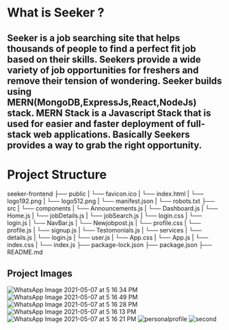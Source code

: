# What is Seeker ?
## Seeker is a job searching site that helps thousands of people to find a perfect fit job based on their skills. Seekers provide a wide variety of job opportunities for freshers and remove their tension of wondering. Seeker builds using MERN(MongoDB,ExpressJs,React,NodeJs) stack. MERN Stack is a Javascript Stack that is used for easier and faster deployment of full-stack web applications. Basically Seekers provides a way to grab the right opportunity.



# Project Structure
seeker-frontend
├── public
|       └── favicon.ico
|       └── index.html
|       └── logo192.png
|       └── logo512.png
|       └── manifest.json
|       └── robots.txt
├── src
|     └── components 
|          └── Announcements.js
|          └── Dashboard.js
|          └── Home.js
|          └── jobDetails.js
|          └── jobSearch.js
|          └── login.css
|          └── login.js
|          └── NavBar.js
|          └── Newjobpost.js
|          └── profile.css
|          └── profile.js
|          └── signup.js
|          └── Testomonials.js
|     └── services
|          └── details.js
|          └── login.js
|          └── user.js
|     └── App.css
|     └── App.js
|     └── index.css
|     └── index.js
├── package-lock.json
├── package.json
├── README.md


## Project Images
![WhatsApp Image 2021-05-07 at 5 16 34 PM](https://user-images.githubusercontent.com/62983983/118395930-a79ffa00-b66a-11eb-881f-093391877897.jpeg)
![WhatsApp Image 2021-05-07 at 5 16 49 PM](https://user-images.githubusercontent.com/62983983/118395969-e766e180-b66a-11eb-817f-382fc7416ec2.jpeg)
![WhatsApp Image 2021-05-07 at 5 16 28 PM](https://user-images.githubusercontent.com/62983983/118395975-f057b300-b66a-11eb-9ac9-0c5ca15a00f7.jpeg)
![WhatsApp Image 2021-05-07 at 5 16 13 PM](https://user-images.githubusercontent.com/62983983/118395990-fc437500-b66a-11eb-9b1c-9b5414ed0d33.jpeg)
![WhatsApp Image 2021-05-07 at 5 16 21 PM](https://user-images.githubusercontent.com/62983983/118395993-01a0bf80-b66b-11eb-9ffd-6ec1301de86a.jpeg)
![personalprofile](https://user-images.githubusercontent.com/62983983/118396029-301e9a80-b66b-11eb-92ea-4fcf57320fef.jpg)
![second](https://user-images.githubusercontent.com/62983983/118396037-390f6c00-b66b-11eb-92af-2f66a179a784.jpg)

